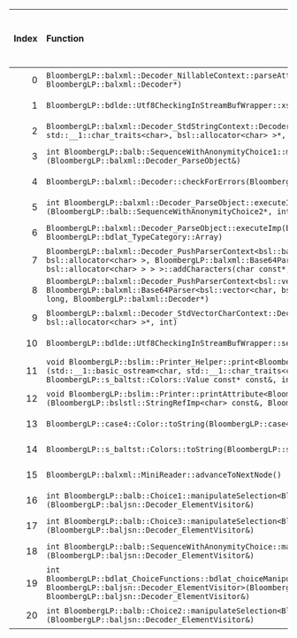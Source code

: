 |   Index | Function                                                                                                                                                                                                                                                                                                                  |   Difference in number of lines |   Function size difference in bytes | Disassembly                                                                |   Number of lines in `assume` build |   Number of bytes in `assume` build |   Number of lines in `none` build |   Number of bytes in `none` build |
|--------:|:--------------------------------------------------------------------------------------------------------------------------------------------------------------------------------------------------------------------------------------------------------------------------------------------------------------------------|--------------------------------:|------------------------------------:|:---------------------------------------------------------------------------|------------------------------------:|------------------------------------:|----------------------------------:|----------------------------------:|
|       0 | `BloombergLP::balxml::Decoder_NillableContext::parseAttribute(char const*, char const*, unsigned long, BloombergLP::balxml::Decoder*)`                                                                                                                                                                                    |                               8 |                                  16 | [Assumed](0.assume.s.txt), [Ignored](0.none.s.txt), [Diff](0.diff.html)    |                                 144 |                             4686752 |                               128 |                           4687088 |
|       1 | `BloombergLP::bdlde::Utf8CheckingInStreamBufWrapper::xsgetn(char*, long)`                                                                                                                                                                                                                                                 |                               5 |                                  16 | [Assumed](1.assume.s.txt), [Ignored](1.none.s.txt), [Diff](1.diff.html)    |                                 176 |                             4768560 |                               160 |                           4768992 |
|       2 | `BloombergLP::balxml::Decoder_StdStringContext::Decoder_StdStringContext(bsl::basic_string<char, std::__1::char_traits<char>, bsl::allocator<char> >*, int)`                                                                                                                                                              |                               2 |                                  16 | [Assumed](2.assume.s.txt), [Ignored](2.none.s.txt), [Diff](2.diff.html)    |                                 144 |                             4687088 |                               128 |                           4687408 |
|       3 | `int BloombergLP::balb::SequenceWithAnonymityChoice1::manipulateSelection<BloombergLP::balxml::Decoder_ParseObject>(BloombergLP::balxml::Decoder_ParseObject&)`                                                                                                                                                           |                               1 |                                   0 | [Assumed](3.assume.s.txt), [Ignored](3.none.s.txt), [Diff](3.diff.html)    |                                 176 |                             4509424 |                               176 |                           4509520 |
|       4 | `BloombergLP::balxml::Decoder::checkForErrors(BloombergLP::balxml::ErrorInfo const&)`                                                                                                                                                                                                                                     |                              -1 |                                   0 | [Assumed](4.assume.s.txt), [Ignored](4.none.s.txt), [Diff](4.diff.html)    |                                 272 |                             4686144 |                               272 |                           4686480 |
|       5 | `int BloombergLP::balxml::Decoder_ParseObject::executeImp<BloombergLP::balb::SequenceWithAnonymityChoice2>(BloombergLP::balb::SequenceWithAnonymityChoice2*, int, BloombergLP::bdlat_TypeCategory::Choice)`                                                                                                               |                              -1 |                                   0 | [Assumed](5.assume.s.txt), [Ignored](5.none.s.txt), [Diff](5.diff.html)    |                                 736 |                             4513424 |                               736 |                           4513520 |
|       6 | `BloombergLP::balxml::Decoder_ParseObject::executeImp(bsl::vector<char, bsl::allocator<char> >*, int, BloombergLP::bdlat_TypeCategory::Array)`                                                                                                                                                                            |                              -2 |                                   0 | [Assumed](6.assume.s.txt), [Ignored](6.none.s.txt), [Diff](6.diff.html)    |                                 368 |                             4687696 |                               368 |                           4688016 |
|       7 | `BloombergLP::balxml::Decoder_PushParserContext<bsl::basic_string<char, std::__1::char_traits<char>, bsl::allocator<char> >, BloombergLP::balxml::Base64Parser<bsl::basic_string<char, std::__1::char_traits<char>, bsl::allocator<char> > > >::addCharacters(char const*, unsigned long, BloombergLP::balxml::Decoder*)` |                              -2 |                                   0 | [Assumed](7.assume.s.txt), [Ignored](7.none.s.txt), [Diff](7.diff.html)    |                                 256 |                             4689280 |                               256 |                           4689600 |
|       8 | `BloombergLP::balxml::Decoder_PushParserContext<bsl::vector<char, bsl::allocator<char> >, BloombergLP::balxml::Base64Parser<bsl::vector<char, bsl::allocator<char> > > >::addCharacters(char const*, unsigned long, BloombergLP::balxml::Decoder*)`                                                                       |                              -2 |                                   0 | [Assumed](8.assume.s.txt), [Ignored](8.none.s.txt), [Diff](8.diff.html)    |                                 256 |                             4692880 |                               256 |                           4693200 |
|       9 | `BloombergLP::balxml::Decoder_StdVectorCharContext::Decoder_StdVectorCharContext(bsl::vector<char, bsl::allocator<char> >*, int)`                                                                                                                                                                                         |                              -3 |                                 -16 | [Assumed](9.assume.s.txt), [Ignored](9.none.s.txt), [Diff](9.diff.html)    |                                 192 |                             4687360 |                               208 |                           4687664 |
|      10 | `BloombergLP::bdlde::Utf8CheckingInStreamBufWrapper::seekoff(long long, std::__1::ios_base::seekdir, unsigned int)`                                                                                                                                                                                                       |                              -3 |                                 -16 | [Assumed](10.assume.s.txt), [Ignored](10.none.s.txt), [Diff](10.diff.html) |                                 448 |                             4768096 |                               464 |                           4768512 |
|      11 | `void BloombergLP::bslim::Printer_Helper::print<BloombergLP::s_baltst::Colors::Value const*>(std::__1::basic_ostream<char, std::__1::char_traits<char> >&, BloombergLP::s_baltst::Colors::Value const* const&, BloombergLP::s_baltst::Colors::Value const* const&, int, int)`                                             |                              -4 |                                 -16 | [Assumed](11.assume.s.txt), [Ignored](11.none.s.txt), [Diff](11.diff.html) |                                 240 |                             4293056 |                               256 |                           4293136 |
|      12 | `void BloombergLP::bslim::Printer::printAttribute<BloombergLP::s_baltst::Colors::Value>(BloombergLP::bslstl::StringRefImp<char> const&, BloombergLP::s_baltst::Colors::Value const&) const`                                                                                                                               |                              -5 |                                   0 | [Assumed](12.assume.s.txt), [Ignored](12.none.s.txt), [Diff](12.diff.html) |                                 144 |                             4276864 |                               144 |                           4276928 |
|      13 | `BloombergLP::case4::Color::toString(BloombergLP::case4::Color::Value)`                                                                                                                                                                                                                                                   |                              -5 |                                 -16 | [Assumed](13.assume.s.txt), [Ignored](13.none.s.txt), [Diff](13.diff.html) |                                  16 |                             4230272 |                                32 |                           4230288 |
|      14 | `BloombergLP::s_baltst::Colors::toString(BloombergLP::s_baltst::Colors::Value)`                                                                                                                                                                                                                                           |                              -5 |                                 -16 | [Assumed](14.assume.s.txt), [Ignored](14.none.s.txt), [Diff](14.diff.html) |                                  16 |                             4221040 |                                32 |                           4221040 |
|      15 | `BloombergLP::balxml::MiniReader::advanceToNextNode()`                                                                                                                                                                                                                                                                    |                              -6 |                                 -16 | [Assumed](15.assume.s.txt), [Ignored](15.none.s.txt), [Diff](15.diff.html) |                                 368 |                             4712640 |                               384 |                           4712960 |
|      16 | `int BloombergLP::balb::Choice1::manipulateSelection<BloombergLP::baljsn::Decoder_ElementVisitor>(BloombergLP::baljsn::Decoder_ElementVisitor&)`                                                                                                                                                                          |                              -8 |                                 -16 | [Assumed](16.assume.s.txt), [Ignored](16.none.s.txt), [Diff](16.diff.html) |                                 208 |                             4532800 |                               224 |                           4532944 |
|      17 | `int BloombergLP::balb::Choice3::manipulateSelection<BloombergLP::baljsn::Decoder_ElementVisitor>(BloombergLP::baljsn::Decoder_ElementVisitor&)`                                                                                                                                                                          |                             -10 |                                 -32 | [Assumed](17.assume.s.txt), [Ignored](17.none.s.txt), [Diff](17.diff.html) |                                 240 |                             4524688 |                               272 |                           4524800 |
|      18 | `int BloombergLP::balb::SequenceWithAnonymityChoice::manipulateSelection<BloombergLP::baljsn::Decoder_ElementVisitor>(BloombergLP::baljsn::Decoder_ElementVisitor&)`                                                                                                                                                      |                             -10 |                                 -32 | [Assumed](18.assume.s.txt), [Ignored](18.none.s.txt), [Diff](18.diff.html) |                                 240 |                             4555264 |                               272 |                           4555456 |
|      19 | `int BloombergLP::bdlat_ChoiceFunctions::bdlat_choiceManipulateSelection<BloombergLP::balb::SequenceWithAnonymityChoice1, BloombergLP::baljsn::Decoder_ElementVisitor>(BloombergLP::balb::SequenceWithAnonymityChoice1*, BloombergLP::baljsn::Decoder_ElementVisitor&)`                                                   |                             -10 |                                 -32 | [Assumed](19.assume.s.txt), [Ignored](19.none.s.txt), [Diff](19.diff.html) |                                 176 |                             4556480 |                               208 |                           4556704 |
|      20 | `int BloombergLP::balb::Choice2::manipulateSelection<BloombergLP::baljsn::Decoder_ElementVisitor>(BloombergLP::baljsn::Decoder_ElementVisitor&)`                                                                                                                                                                          |                             -12 |                                 -32 | [Assumed](20.assume.s.txt), [Ignored](20.none.s.txt), [Diff](20.diff.html) |                                 320 |                             4547744 |                               352 |                           4547904 |